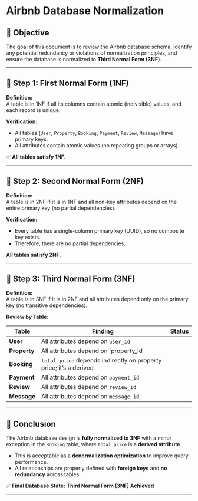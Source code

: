 # Airbnb Database Normalization

## 🎯 Objective
The goal of this document is to review the Airbnb database schema, identify any potential redundancy or violations of normalization principles, and ensure the database is normalized to **Third Normal Form (3NF)**.

---

## 🧩 Step 1: First Normal Form (1NF)

**Definition:**  
A table is in 1NF if all its columns contain atomic (indivisible) values, and each record is unique.

**Verification:**
- All tables (`User`, `Property`, `Booking`, `Payment`, `Review`, `Message`) have primary keys.
- All attributes contain atomic values (no repeating groups or arrays).

✅ **All tables satisfy 1NF.**

---

## 🧮 Step 2: Second Normal Form (2NF)

**Definition:**  
A table is in 2NF if it is in 1NF and all non-key attributes depend on the entire primary key (no partial dependencies).

**Verification:**
- Every table has a single-column primary key (UUID), so no composite key exists.
- Therefore, there are no partial dependencies.

 **All tables satisfy 2NF.**

---

## 🧱 Step 3: Third Normal Form (3NF)

**Definition:**  
A table is in 3NF if it is in 2NF and all attributes depend only on the primary key (no transitive dependencies).

**Review by Table:**

| Table | Finding | Status |
|--------|----------|---------|
| **User** | All attributes depend on `user_id`
| **Property** | All attributes depend on `property_id
| **Booking** | `total_price` depends indirectly on property price; it’s a derived 
| **Payment** | All attributes depend on `payment_id` 
| **Review** | All attributes depend on `review_id`
| **Message** | All attributes depend on `message_id`

---

## 🧠 Conclusion

The Airbnb database design is **fully normalized to 3NF** with a minor exception in the `Booking` table, where `total_price` is a **derived attribute**.

- This is acceptable as a **denormalization optimization** to improve query performance.
- All relationships are properly defined with **foreign keys** and **no redundancy** across tables.

✅ **Final Database State:** **Third Normal Form (3NF) Achieved**

---
